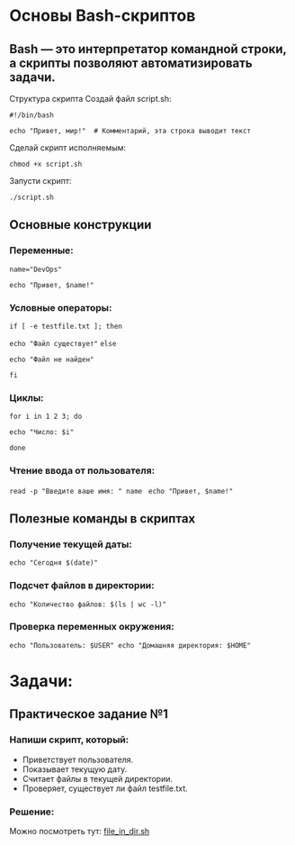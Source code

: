 
# Основы Bash-скриптов

## Bash — это интерпретатор командной строки, а скрипты позволяют автоматизировать задачи.
Структура скрипта
Создай файл script.sh:

`#!/bin/bash`

`echo "Привет, мир!"  # Комментарий, эта строка выводит текст`

Сделай скрипт исполняемым:

`chmod +x script.sh`

Запусти скрипт:

`./script.sh`

## Основные конструкции

### Переменные:

`name="DevOps"`

`echo "Привет, $name!"`

### Условные операторы:

`if [ -e testfile.txt ]; then`
  
  `echo "Файл существует"`
`else`
  
  `echo "Файл не найден"`

`fi`

### Циклы:

`for i in 1 2 3; do`
  
  `echo "Число: $i"`

`done`

### Чтение ввода от пользователя:

`read -p "Введите ваше имя: " name`
`
echo "Привет, $name!"`

## Полезные команды в скриптах

### Получение текущей даты:

`echo "Сегодня $(date)"`

### Подсчет файлов в директории:

`echo "Количество файлов: $(ls | wc -l)"`

### Проверка переменных окружения:

`echo "Пользователь: $USER"
echo "Домашняя директория: $HOME"`


# Задачи:
## Практическое задание №1
### Напиши скрипт, который:

- Приветствует пользователя.
- Показывает текущую дату.
- Считает файлы в текущей директории.
- Проверяет, существует ли файл testfile.txt.

### Решение:
Можно посмотреть тут: [file_in_dir.sh](https://github.com/BobretsovIM/devops-roadmap/blob/main/bash_scripts/file_in_dir.sh)
